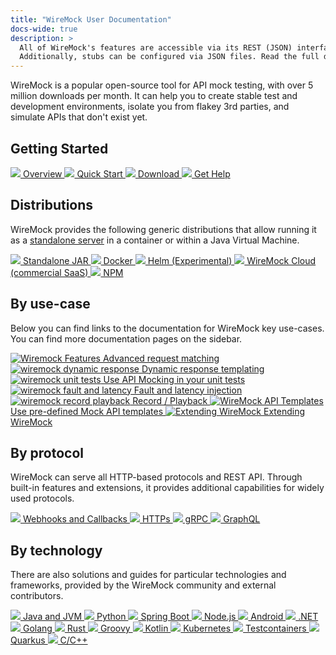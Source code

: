 ```yaml
---
title: "WireMock User Documentation"
docs-wide: true
description: >
  All of WireMock's features are accessible via its REST (JSON) interface and its Java API.
  Additionally, stubs can be configured via JSON files. Read the full doc here.
---
```


WireMock is a popular open-source tool for API mock testing,
with over 5 million downloads per month.
It can help you to create stable test and
development environments, isolate you from flakey 3rd parties, and
simulate APIs that don't exist yet.

<style>
  /* Hide Navigation sidebar but keep TOC */
  .md-sidebar--primary {
    width: 0
  }
</style>

## Getting Started

<div class="grid-container">
  <a class="card" href="./overview">
    <img src="../images/logos/doc-sections/summary.svg" />
    Overview
  </a>
  <a class="card" href="./getting-started">
    <img
      src="../images/logos/doc-sections/quickstart.svg"
    />
    Quick Start
  </a>
  <a class="card" href="./download-and-installation">
    <img src="../images/logos/doc-sections/download.svg" />
    Download
  </a>
  <a class="card" href="../support">
    <img src="../images/logos/doc-sections/help.svg" />
    Get Help
  </a>
</div>

## Distributions

WireMock provides the following generic distributions that allow running it as a
[standalone server](./standalone.md)
in a container or within a Java Virtual Machine.

<div class="grid-container">
  <a class="card" href="./running-standalone">
    <img src="../images/logos/technology/jar.svg" />
    Standalone JAR
  </a>
  <a class="card" href="./docker">
    <img src="../images/logos/technology/docker.svg" />
    Docker
  </a>
  <a class="card" href="./solutions/kubernetes">
    <img src="../images/logos/technology/helm.svg" />
    Helm (Experimental)
  </a>
  <a
    class="card"
    href="https://www.wiremock.io/product?utm_medium=referral&utm_sourcewiremock.org&utm_content=docs_nav"
    target="_blank"
  >
    <img
      src="../images/wiremock-cloud/wiremock_cloud_favicon.svg"
    />
    WireMock Cloud (commercial SaaS)
  </a>
  <a class="card" href="https://www.npmjs.com/package/wiremock" target="_blank">
    <img src="../images/logos/technology/npm.svg" />
    NPM
  </a>
</div>

## By use-case

Below you can find links to the documentation for WireMock key use-cases.
You can find more documentation pages on the sidebar.

<div class="grid-container">
  <a class="card card-use-case" href="./request-matching">
    <img
      src="../images/requestIcon.svg"
      alt="Wiremock Features"
    />
    Advanced request matching
  </a>
  <a class="card card-use-case" href="./response-templating">
    <img
      src="../images/responseIcon.svg"
      alt="wiremock dynamic response"
    />
    Dynamic response templating
  </a>
  <!-- TODO: replace by a generic test framework listing -->
  <a class="card card-use-case" href="./junit-jupiter">
    <img
      src="../images/logos/doc-sections/checklist.svg"
      alt="wiremock unit tests"
    />
    Use API Mocking in your unit tests
  </a>
  <a class="card card-use-case" href="./simulating-faults">
    <img
      src="../images/faultIcon.svg"
      alt="wiremock fault and latency"
    />
    Fault and latency injection
  </a>
  <a class="card card-use-case" href="./record-playback">
    <img
      src="../images/recordIcon.svg"
      alt="wiremock record playback"
    />
    Record / Playback
  </a>
  <!-- On the landing but no Root page
    <a class="card card-use-case" href="./">
        <img src="/images/httpIcon.svg" alt="WireMock java, python, htt APIs" />
        Java, Python, HTTP and JSON file APIs
    </a>
    -->
  <a class="card card-use-case" href="./mock-api-templates">
    <img
      src="../images/logos/doc-sections/template.svg"
      alt="WireMock API Templates"
    />
    Use pre-defined Mock API templates
  </a>
  <a class="card card-use-case" href="./extending-wiremock">
    <img
      src="../images/logos/doc-sections/extensibility.svg"
      alt="Extending WireMock"
    />
    Extending WireMock
  </a>
</div>

## By protocol

WireMock can serve all HTTP-based protocols and REST API. 
Through built-in features and extensions,
it provides additional capabilities for widely used protocols.

<div class="grid-container">
  <a class="card" href="./webhooks-and-callbacks">
    <img src="../images/logos/technology/webhooks.svg" />
    Webhooks and Callbacks
  </a>
  <a class="card" href="./https">
    <img src="../images/logos/technology/https.svg" />
    HTTPs
  </a>
  <a class="card" href="./grpc">
    <img src="../images/logos/technology/grpc.png" />
    gRPC
  </a>
  <a class="card" href="./solutions/graphql">
    <img src="../images/logos/technology/graphql.svg" />
    GraphQL
  </a>
</div>

## By technology

There are also solutions and guides for particular technologies and frameworks,
provided by the WireMock community and external contributors.

<div class="grid-container">
  <a class="card" href="./solutions/jvm">
    <img src="../images/logos/technology/java.svg" />
    Java and JVM
  </a>
  <a class="card" href="./solutions/python">
    <img src="../images/logos/technology/python.svg" />
    Python
  </a>
  <a class="card" href="./spring-boot">
    <img src="../images/logos/technology/spring.svg" />
    Spring Boot
  </a>
  <a class="card" href="./solutions/nodejs">
    <img
      class="card-image"
      src="../images/logos/technology/nodejs.svg"
    />
    Node.js
  </a>
  <a class="card" href="./solutions/android">
    <img
      class="card-image"
      src="../images/logos/technology/android.svg"
    />
    Android
  </a>
  <a class="card" href="./solutions/dotnet">
    <img
      class="card-image"
      src="../images/logos/technology/dotnet.svg"
    />
    .NET
  </a>
  <a class="card" href="./solutions/golang">
    <img
      class="card-image"
      src="../images/logos/technology/golang.svg"
    />
    Golang
  </a>
  <a class="card" href="./solutions/rust">
    <img
      class="card-image"
      src="../images/logos/technology/rust.svg"
    />
    Rust
  </a>
  <a class="card" href="./solutions/groovy">
    <img
      class="card-image"
      src="../images/logos/technology/groovy.svg"
    />
    Groovy
  </a>
  <a class="card" href="./solutions/kotlin">
    <img
      class="card-image"
      src="../images/logos/technology/kotlin.svg"
    />
    Kotlin
  </a>
  <a class="card" href="./solutions/kubernetes">
    <img
      class="card-image"
      src="../images/logos/technology/kubernetes.svg"
    />
    Kubernetes
  </a>
  <a class="card" href="./solutions/testcontainers">
    <img
      class="card-image"
      src="../images/logos/technology/testcontainers.svg"
    />
    Testcontainers
  </a>
  <a class="card" href="./solutions/quarkus">
    <img
      class="card-image"
      src="../images/logos/technology/quarkus.svg"
    />
    Quarkus
  </a>
  <a class="card" href="./solutions/c_cpp">
    <img
      class="card-image"
      src="../images/logos/technology/c.png"
    />
    C/C++
  </a>
</div>
